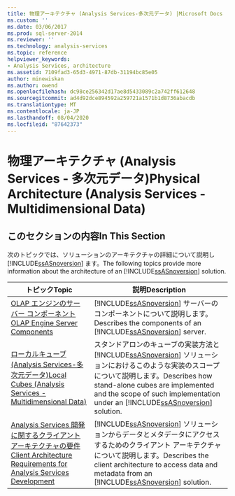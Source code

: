 ```yaml
---
title: 物理アーキテクチャ (Analysis Services-多次元データ) |Microsoft Docs
ms.custom: ''
ms.date: 03/06/2017
ms.prod: sql-server-2014
ms.reviewer: ''
ms.technology: analysis-services
ms.topic: reference
helpviewer_keywords:
- Analysis Services, architecture
ms.assetid: 7109fad3-65d3-4971-87db-31194bc85e05
author: minewiskan
ms.author: owend
ms.openlocfilehash: dc98ce256342d17ae8d5433089c2a742ff612648
ms.sourcegitcommit: ad4d92dce894592a259721a1571b1d8736abacdb
ms.translationtype: MT
ms.contentlocale: ja-JP
ms.lasthandoff: 08/04/2020
ms.locfileid: "87642373"
---
```

# <a name="physical-architecture-analysis-services---multidimensional-data"></a><span data-ttu-id="71c55-102">物理アーキテクチャ (Analysis Services - 多次元データ)</span><span class="sxs-lookup"><span data-stu-id="71c55-102">Physical Architecture (Analysis Services - Multidimensional Data)</span></span>
    
## <a name="in-this-section"></a><span data-ttu-id="71c55-103">このセクションの内容</span><span class="sxs-lookup"><span data-stu-id="71c55-103">In This Section</span></span>  
 <span data-ttu-id="71c55-104">次のトピックでは、ソリューションのアーキテクチャの詳細について説明し [!INCLUDE[ssASnoversion](../../../includes/ssasnoversion-md.md)] ます。</span><span class="sxs-lookup"><span data-stu-id="71c55-104">The following topics provide more information about the architecture of an [!INCLUDE[ssASnoversion](../../../includes/ssasnoversion-md.md)] solution.</span></span>  
  
|<span data-ttu-id="71c55-105">トピック</span><span class="sxs-lookup"><span data-stu-id="71c55-105">Topic</span></span>|<span data-ttu-id="71c55-106">説明</span><span class="sxs-lookup"><span data-stu-id="71c55-106">Description</span></span>|  
|-----------|-----------------|  
|[<span data-ttu-id="71c55-107">OLAP エンジンのサーバー コンポーネント</span><span class="sxs-lookup"><span data-stu-id="71c55-107">OLAP Engine Server Components</span></span>](olap-engine-server-components.md)|<span data-ttu-id="71c55-108">[!INCLUDE[ssASnoversion](../../../includes/ssasnoversion-md.md)] サーバーのコンポーネントについて説明します。</span><span class="sxs-lookup"><span data-stu-id="71c55-108">Describes the components of an [!INCLUDE[ssASnoversion](../../../includes/ssasnoversion-md.md)] server.</span></span>|  
|[<span data-ttu-id="71c55-109">ローカルキューブ &#40;Analysis Services-多次元データ&#41;</span><span class="sxs-lookup"><span data-stu-id="71c55-109">Local Cubes &#40;Analysis Services - Multidimensional Data&#41;</span></span>](local-cubes-analysis-services-multidimensional-data.md)|<span data-ttu-id="71c55-110">スタンドアロンのキューブの実装方法と [!INCLUDE[ssASnoversion](../../../includes/ssasnoversion-md.md)] ソリューションにおけるこのような実装のスコープについて説明します。</span><span class="sxs-lookup"><span data-stu-id="71c55-110">Describes how stand-alone cubes are implemented and the scope of such implementation under an [!INCLUDE[ssASnoversion](../../../includes/ssasnoversion-md.md)] solution.</span></span>|  
|[<span data-ttu-id="71c55-111">Analysis Services 開発に関するクライアント アーキテクチャの要件</span><span class="sxs-lookup"><span data-stu-id="71c55-111">Client Architecture Requirements for Analysis Services Development</span></span>](client-architecture-requirements-for-analysis-services-development.md)|<span data-ttu-id="71c55-112">[!INCLUDE[ssASnoversion](../../../includes/ssasnoversion-md.md)] ソリューションからデータとメタデータにアクセスするためのクライアント アーキテクチャについて説明します。</span><span class="sxs-lookup"><span data-stu-id="71c55-112">Describes the client architecture to access data and metadata from an [!INCLUDE[ssASnoversion](../../../includes/ssasnoversion-md.md)] solution.</span></span>|  
  
  
